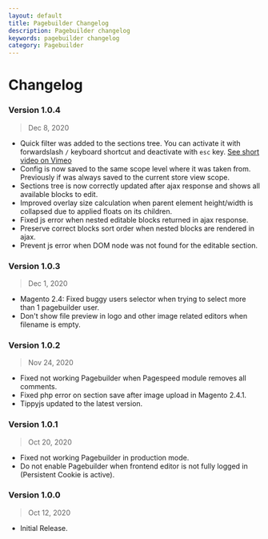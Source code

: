 ```yaml
---
layout: default
title: Pagebuilder Changelog
description: Pagebuilder changelog
keywords: pagebuilder changelog
category: Pagebuilder
---
```


# Changelog

### Version 1.0.4

> Dec 8, 2020

 -  Quick filter was added to the sections tree. You can activate it with
    forwardslash `/` keyboard shortcut and deactivate with `esc` key.
    [See short video on Vimeo](https://vimeo.com/488575714)
 -  Config is now saved to the same scope level where it was taken from.
    Previously if was always saved to the current store view scope.
 -  Sections tree is now correctly updated after ajax response and shows all
    available blocks to edit.
 -  Improved overlay size calculation when parent element height/width is collapsed
    due to applied floats on its children.
 -  Fixed js error when nested editable blocks returned in ajax response.
 -  Preserve correct blocks sort order when nested blocks are rendered in ajax.
 -  Prevent js error when DOM node was not found for the editable section.

### Version 1.0.3

> Dec 1, 2020

 -  Magento 2.4: Fixed buggy users selector when trying to select more than 1 pagebuilder user.
 -  Don't show file preview in logo and other image related editors when filename is empty.

### Version 1.0.2

> Nov 24, 2020

 -  Fixed not working Pagebuilder when Pagespeed module removes all comments.
 -  Fixed php error on section save after image upload in Magento 2.4.1.
 -  Tippyjs updated to the latest version.

### Version 1.0.1

> Oct 20, 2020

 -  Fixed not working Pagebuilder in production mode.
 -  Do not enable Pagebuilder when frontend editor is not fully logged in
    (Persistent Cookie is active).

### Version 1.0.0

> Oct 12, 2020

 -  Initial Release.
